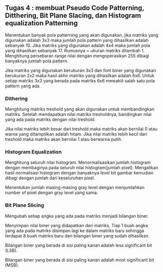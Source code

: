 ## Tugas 4 : membuat Pseudo Code Patterning, Ditthering, Bit Plane Slacing, dan Histogram equalization Patterning

Menentukan banyak pola patterning yang akan digunakan, jika matriks yang digunakan adalah 3x3 maka jumlah pola pattern yang dihasilkan adalah sebanyak 10. Jika matriks yang digunakan adalah 4x4 maka jumlah pola yang dihasilkan sebanyak 17. Rumusnya = ukuran matriks ditambah 1. Menghitung persebaran range nilai dengan mengoperasikan 255 dibagi banyaknya jumlah pola pattern.

Jika matriks yang digunakan berukuran 3x3 dan font biner yang digunakan berukuran 2x2 maka hasil akhir matriks yang dihasilkan adalah 6x6. Untuk setiap matriks 3x3 yang berada pada matriks 6x6 mewakili salah satu pola pattern yang ada.

### Dithering
Menghitung matriks treshold yang akan digunakan untuk membandingkan matriks. Setelah mendapatkan nilai matriks tresholdnya, bandingkan nilai yang ada pada matriks dengan nilai treshold.

Jika nilai matriks lebih besar dari treshold maka matriks akan bernilai 0 atau warna yang ditampiilkan adalah hitam. Jika nilai matriks lebih kecil dari treshold maka matriks akan bernilai 1 atau berwarna putih.

### Histogram Equalization
Menghitung seluruh nilai histogram. Menormalisasikan jumlah histogram dengan membaginya pada seluruh nilai histogram(jumlah pixel). Mengalikan hasil normalisasi histogram dengan banyaknya level bit gambar kemudian dibagi dengan jumlah dari keseluruhan pixel.

Menentukan jumlah masing-masing gray level dengan menjumlahkan number of pixel dengan gray level yang sama.

### Bit Plane Slicing
Mengubah setiap angka yang ada pada matriks menjadi bilangan biner.

Menyimpan nilai biner yang didapatkan dari matriks. Tiap 1 buah angka yang ada pada matriks disimpan lagi ke dalam matriks baru sehingga terdapat 8 buah matriks baru dari bilangan biner yang sudah dihasilkan.

Bilangan biner yang berada di sisi paling kanan adalah less significant bit (LSB).

Bilangan biner yang berada di sisi paling kanan adalah most significant bit (MSB).